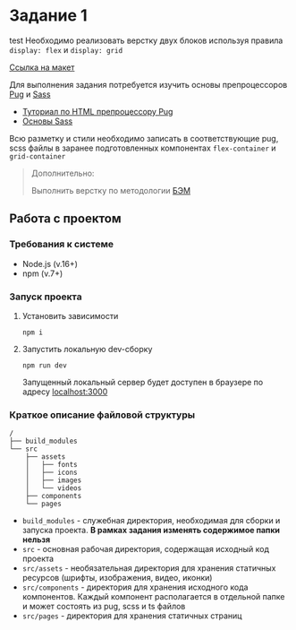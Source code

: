 # Задание 1

test
Необходимо реализовать верстку двух блоков используя правила `display: flex` и `display: grid`

[Ссылка на макет](https://www.figma.com/file/wIih8te6eJFzPHdT4gQGcY/%D0%A1%D1%82%D0%B0%D0%B6%D0%B8%D1%80%D0%BE%D0%B2%D0%BA%D0%B0---%D0%97%D0%B0%D0%B4%D0%B0%D0%BD%D0%B8%D0%B5-1?type=design&node-id=0%3A1&mode=design&t=qvLoXgcG4Es1pYGj-1)

Для выполнения задания потребуется изучить основы препроцессоров [Pug](https://pugjs.org/language/tags.html) и [Sass](https://sass-lang.com/)
- [Туториал по HTML препроцессору Pug](https://gist.github.com/neretin-trike/53aff5afb76153f050c958b82abd9228)
- [Основы Sass](https://sass-scss.ru/guide/)

Всю разметку и стили необходимо записать в соответствующие pug, scss файлы в заранее подготовленных компонентах `flex-container` и `grid-container`

> Дополнительно:
> 
> Выполнить верстку по методологии [БЭМ](https://ru.bem.info/methodology/quick-start/)

## Работа с проектом

### Требования к системе
- Node.js (v.16+)
- npm (v.7+)

### Запуск проекта
1) Установить зависимости
    ```shell
    npm i
    ```
2) Запустить локальную dev-сборку
    ```shell
    npm run dev
    ```
    Запущенный локальный сервер будет доступен в браузере по адресу [localhost:3000](http://localhost:3000/)

### Краткое описание файловой структуры
```
/
├── build_modules
└── src
    ├── assets
    │   ├── fonts
    │   ├── icons
    │   ├── images
    │   └── videos
    ├── components
    └── pages
```
- `build_modules` - служебная директория, необходимая для сборки и запуска проекта. **В рамках задания изменять содержимое папки нельзя**
- `src` - основная рабочая директория, содержащая исходный код проекта
- `src/assets` - необязательная директория для хранения статичных ресурсов (шрифты, изображения, видео, иконки)
- `src/components` - директория для хранения исходного кода компонентов. Каждый компонент располагается в отдельной папке и может состоять из pug, scss и ts файлов
- `src/pages` - директория для хранения статичных страниц

